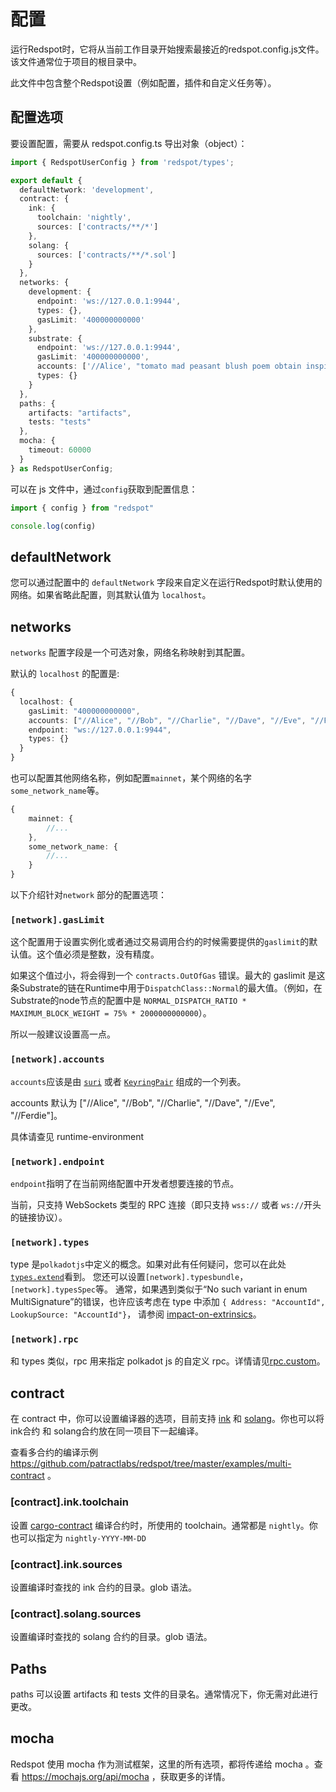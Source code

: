 # 配置

运行Redspot时，它将从当前工作目录开始搜索最接近的redspot.config.js文件。该文件通常位于项目的根目录中。

此文件中包含整个Redspot设置（例如配置，插件和自定义任务等）。

## 配置选项
要设置配置，需要从 redspot.config.ts 导出对象（object）：

```typescript
import { RedspotUserConfig } from 'redspot/types';

export default {
  defaultNetwork: 'development',
  contract: {
    ink: {
      toolchain: 'nightly',
      sources: ['contracts/**/*']
    },
    solang: {
      sources: ['contracts/**/*.sol']
    }
  },
  networks: {
    development: {
      endpoint: 'ws://127.0.0.1:9944',
      types: {},
      gasLimit: '400000000000'
    },
    substrate: {
      endpoint: 'ws://127.0.0.1:9944',
      gasLimit: '400000000000',
      accounts: ['//Alice', "tomato mad peasant blush poem obtain inspire distance attitude mercy return marriage", "0x26aa394eea5630e07c48ae0c9558cef70a98fdbe9ce6c55837576c60c7af3850"],
      types: {}
    }
  },
  paths: {
    artifacts: "artifacts",
    tests: "tests"
  },
  mocha: {
    timeout: 60000
  }
} as RedspotUserConfig;
```

可以在 js 文件中，通过`config`获取到配置信息：

```typescript
import { config } from "redspot"

console.log(config)
```



## defaultNetwork 
您可以通过配置中的 `defaultNetwork` 字段来自定义在运行Redspot时默认使用的网络。如果省略此配置，则其默认值为 `localhost`。

## networks 
`networks` 配置字段是一个可选对象，网络名称映射到其配置。

默认的 `localhost` 的配置是:

```typescript
{
  localhost: {
    gasLimit: "400000000000",
    accounts: ["//Alice", "//Bob", "//Charlie", "//Dave", "//Eve", "//Ferdie"],
    endpoint: "ws://127.0.0.1:9944",
    types: {}
  }
}
```

也可以配置其他网络名称，例如配置`mainnet`，某个网络的名字`some_network_name`等。

```typescript
{
    mainnet: {
        //...
    },
    some_network_name: {
        //...
    }
}
```

以下介绍针对`network` 部分的配置选项：

### `[network].gasLimit`
这个配置用于设置实例化或者通过交易调用合约的时候需要提供的`gaslimit`的默认值。这个值必须是整数，没有精度。

如果这个值过小，将会得到一个 `contracts.OutOfGas` 错误。最大的 gaslimit 是这条Substrate的链在Runtime中用于`DispatchClass::Normal`的最大值。（例如，在Substrate的node节点的配置中是 `NORMAL_DISPATCH_RATIO * MAXIMUM_BLOCK_WEIGHT = 75% * 2000000000000`）。

所以一般建议设置高一点。

### `[network].accounts`
`accounts`应该是由 [`suri`](https://polkadot.js.org/docs/keyring/start/suri/) 或者 [`KeyringPair`](https://polkadot.js.org/docs/keyring/start/create/#adding-a-pair) 组成的一个列表。

accounts 默认为 ["//Alice", "//Bob", "//Charlie", "//Dave", "//Eve", "//Ferdie"]。

具体请查见 runtime-environment 

### `[network].endpoint`
`endpoint`指明了在当前网络配置中开发者想要连接的节点。

当前，只支持 WebSockets 类型的 RPC 连接（即只支持 `wss://` 或者 `ws://`开头的链接协议）。

### `[network].types`
type 是`polkadotjs`中定义的概念。如果对此有任何疑问，您可以在此处[`types.extend`](https://polkadot.js.org/docs/api/start/types.extend/)看到。 您还可以设置`[network].typesbundle`，`[network].typesSpec`等。 通常，如果遇到类似于“No such variant in enum MultiSignature”的错误，也许应该考虑在 type 中添加 `{ Address: "AccountId", LookupSource: "AccountId"}`， 请参阅 [impact-on-extrinsics](https://polkadot.js.org/docs/api/start/types.extend/#impact-on-extrinsics)。

### `[network].rpc`
和 types 类似，rpc 用来指定 polkadot js 的自定义 rpc。详情请见[rpc.custom](https://polkadot.js.org/docs/api/start/rpc.custom)。

## contract

在 contract 中，你可以设置编译器的选项，目前支持 [ink](https://github.com/paritytech/ink) 和 [solang](https://github.com/hyperledger-labs/solang)。你也可以将 ink合约 和 solang合约放在同一项目下一起编译。

查看多合约的编译示例 https://github.com/patractlabs/redspot/tree/master/examples/multi-contract 。

### [contract].ink.toolchain

设置 [cargo-contract](https://github.com/paritytech/cargo-contract) 编译合约时，所使用的 toolchain。通常都是 `nightly`。你也可以指定为 `nightly-YYYY-MM-DD`

### [contract].ink.sources

设置编译时查找的 ink 合约的目录。glob 语法。

### [contract].solang.sources

设置编译时查找的 solang 合约的目录。glob 语法。



## Paths

paths 可以设置  artifacts 和 tests 文件的目录名。通常情况下，你无需对此进行更改。



## mocha

Redspot 使用 mocha 作为测试框架，这里的所有选项，都将传递给 mocha 。查看 https://mochajs.org/api/mocha ，获取更多的详情。